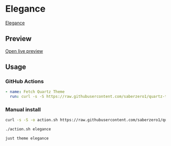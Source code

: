 # Elegance

[Elegance](https://github.com/Victologo/elegance-theme)

## Preview

[Open live preview](https://quartz-themes.github.io/elegance/)

## Usage

### GitHub Actions

```yaml
- name: Fetch Quartz Theme
  run: curl -s -S https://raw.githubusercontent.com/saberzero1/quartz-themes/master/action.sh | bash -s -- elegance
```

### Manual install

```bash
curl -s -S -o action.sh https://raw.githubusercontent.com/saberzero1/quartz-themes/master/action.sh

./action.sh elegance
```

```bash
just theme elegance
```
